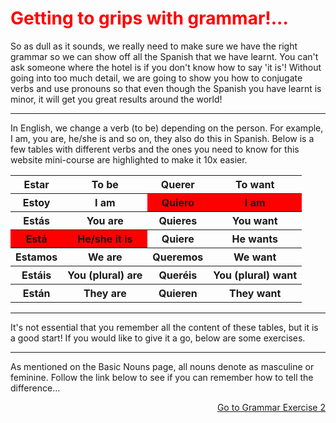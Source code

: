 
<h1 style="color:red;"> Getting to grips with grammar!... </h1> 

<p> So as dull as it sounds, we really need to make sure we have the right grammar so we can show off all the Spanish that we have learnt. You can't ask someone where the hotel is if you don't know how to say 'it is'! Without going into too much detail, we are going to show you how to conjugate verbs and use pronouns so that even though the Spanish you have learnt is minor, it will get you great results around the world! <p> 
  
<hr> 
<p> In English, we change a verb (to be) depending on the person. For example, I am, you are, he/she is and so on, they also do this in Spanish. Below is a few tables with different verbs and the ones you need to know for this website mini-course are highlighted to make it 10x easier. </p>


<table> 
  <tr> 
    <th> Estar </th>
    <th> To be </th>
    <th> Querer </th>
    <th> To want </th>
   <tr> 
     <th> Estoy </th> 
     <th> I am </th> 
     <th bgcolor="#FF0000"> Quiero </th> 
     <th bgcolor="#FF0000"> I am </th> 
   <tr> 
     <th> Estás </th>
     <th> You are </th>
     <th> Quieres </th>
     <th> You want </th>
     
   <tr> 
     <th bgcolor="#FF0000"> Está </th>
     <th bgcolor="#FF0000"> He/she it is </th>
     <th> Quiere </th>
     <th> He wants </th>
   <tr> 
     <th> Estamos </th>
     <th> We are </th> 
      <th> Queremos </th>
     <th> We want </th>
   <tr> 
     <th> Estáis</th>
     <th> You (plural) are </th>
      <th> Queréis</th>
     <th> You (plural) want </th>
   <tr> 
     <th> Están </th>
     <th> They are </th>
     <th> Quieren </th>
     <th> They want </th>
     
 </table>
 
 <hr> 
  
  <p> It's not essential that you remember all the content of these tables, but it is a good start! If you would like to give it a go, below are some exercises. </p>
  
<hr>
<p> As mentioned on the Basic Nouns page, all nouns denote as masculine or feminine. Follow the link below to see if you can remember how to tell the difference... </p>

 <p>
  <a style="float:right;" href="Grammar2.html" class="btn2"> Go to Grammar Exercise 2</a>
  </p> 
  <div style="clear:both;"> </div>
    
